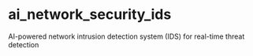 # ai_network_security_ids
AI-powered network intrusion detection system (IDS) for real-time threat detection
